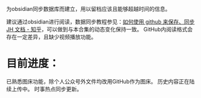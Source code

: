 为obsidian同步数据库而建立，用以留档应该且能够超越时间的信息。

建议通过obsidian进行阅读，数据同步教程参见：[如何使用 github 来保存、同步 JH 文档 - 知乎](https://zhuanlan.zhihu.com/p/380200295)，可以做到与本合集的动态变化保持一致。
GitHub内阅读格式会存在一定差异，且缺少视频播放功能。

# 目前进度：
已熟悉图床功能，除个人公众号外文件均改用GitHub作为图床。
历史内容正在陆续上传中。
时事热点同步更新。